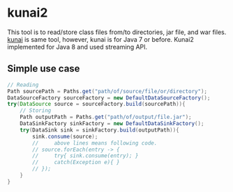 # kunai2

This tool is to read/store class files from/to directories, jar file, and war files.
[kunai](https://github.com/tamada/kunai) is same tool, however, kunai is for Java 7 or before.
Kunai2 implemented for Java 8 and used streaming API.

## Simple use case

```java
// Reading
Path sourcePath = Paths.get("path/of/source/file/or/directory");
DataSourceFactory sourceFactory = new DefaultDataSourceFactory();
try(DataSource source = sourceFactory.build(sourcePath)){
    // Storing
    Path outputPath = Paths.get("path/of/output/file.jar");
    DataSinkFactory sinkFactory = new DefaultDataSinkFactory();
    try(DataSink sink = sinkFactory.build(outputPath)){
        sink.consume(source);
        //     above lines means following code.
        // source.forEach(entry -> {
        //     try{ sink.consume(entry); }
        //     catch(Exception e){ }
        // });
    }
}
```
